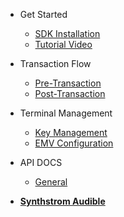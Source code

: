 - Get Started

  - [SDK Installation](manual.md)
  - [Tutorial Video](hardware.md)

- Transaction Flow

  - [Pre-Transaction](pre-transaction.md)
  - [Post-Transaction](post-transaction.md)

- Terminal Management

  - [Key Management](key-management.md)
  - [EMV Configuration](emv-config.md)

- API DOCS 

  - [General](yada.md)

- [**Synthstrom Audible**](https://synthstrom.com)
